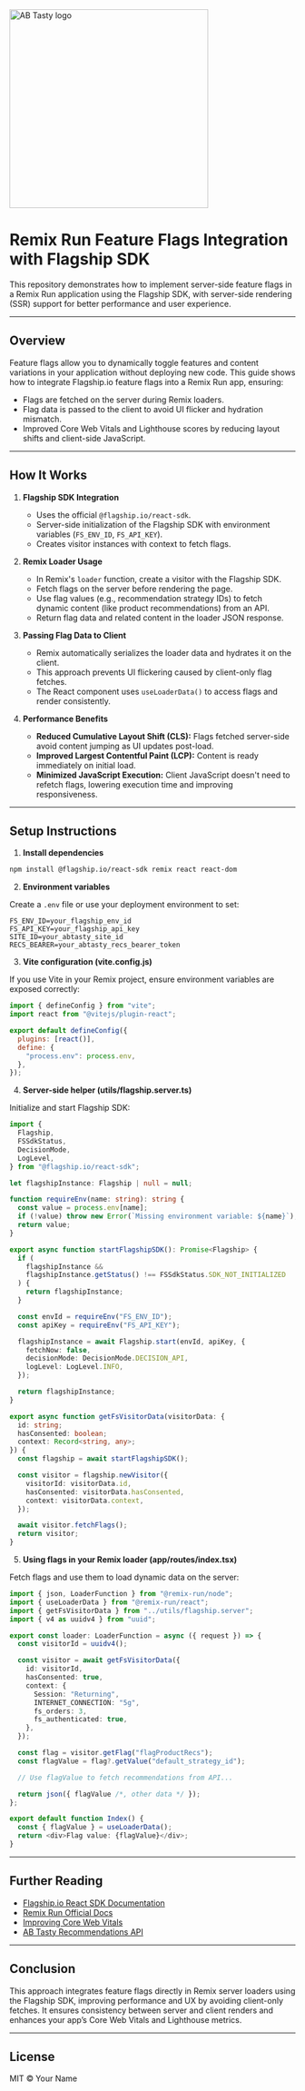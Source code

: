 <img src="https://content.partnerpage.io/eyJidWNrZXQiOiJwYXJ0bmVycGFnZS5wcm9kIiwia2V5IjoibWVkaWEvY29udGFjdF9pbWFnZXMvMDUwNGZlYTYtOWIxNy00N2IyLTg1YjUtNmY5YTZjZWU5OTJiLzI1NjhmYjk4LTQwM2ItNGI2OC05NmJiLTE5YTg1MzU3ZjRlMS5wbmciLCJlZGl0cyI6eyJ0b0Zvcm1hdCI6IndlYnAiLCJyZXNpemUiOnsid2lkdGgiOjEyMDAsImhlaWdodCI6NjI3LCJmaXQiOiJjb250YWluIiwiYmFja2dyb3VuZCI6eyJyIjoyNTUsImciOjI1NSwiYiI6MjU1LCJhbHBoYSI6MH19fX0=" alt="AB Tasty logo" width="350"/>

# Remix Run Feature Flags Integration with Flagship SDK

This repository demonstrates how to implement server-side feature flags in a Remix Run application using the Flagship SDK, with server-side rendering (SSR) support for better performance and user experience.

---

## Overview

Feature flags allow you to dynamically toggle features and content variations in your application without deploying new code. This guide shows how to integrate Flagship.io feature flags into a Remix Run app, ensuring:

- Flags are fetched on the server during Remix loaders.
- Flag data is passed to the client to avoid UI flicker and hydration mismatch.
- Improved Core Web Vitals and Lighthouse scores by reducing layout shifts and client-side JavaScript.

---

## How It Works

1. **Flagship SDK Integration**

   - Uses the official `@flagship.io/react-sdk`.
   - Server-side initialization of the Flagship SDK with environment variables (`FS_ENV_ID`, `FS_API_KEY`).
   - Creates visitor instances with context to fetch flags.

2. **Remix Loader Usage**

   - In Remix's `loader` function, create a visitor with the Flagship SDK.
   - Fetch flags on the server before rendering the page.
   - Use flag values (e.g., recommendation strategy IDs) to fetch dynamic content (like product recommendations) from an API.
   - Return flag data and related content in the loader JSON response.

3. **Passing Flag Data to Client**

   - Remix automatically serializes the loader data and hydrates it on the client.
   - This approach prevents UI flickering caused by client-only flag fetches.
   - The React component uses `useLoaderData()` to access flags and render consistently.

4. **Performance Benefits**

   - **Reduced Cumulative Layout Shift (CLS):** Flags fetched server-side avoid content jumping as UI updates post-load.
   - **Improved Largest Contentful Paint (LCP):** Content is ready immediately on initial load.
   - **Minimized JavaScript Execution:** Client JavaScript doesn't need to refetch flags, lowering execution time and improving responsiveness.

---

## Setup Instructions

1. **Install dependencies**

```bash
npm install @flagship.io/react-sdk remix react react-dom
```

2. **Environment variables**

Create a `.env` file or use your deployment environment to set:

```env
FS_ENV_ID=your_flagship_env_id
FS_API_KEY=your_flagship_api_key
SITE_ID=your_abtasty_site_id
RECS_BEARER=your_abtasty_recs_bearer_token
```

3. **Vite configuration (vite.config.js)**

If you use Vite in your Remix project, ensure environment variables are exposed correctly:

```js
import { defineConfig } from "vite";
import react from "@vitejs/plugin-react";

export default defineConfig({
  plugins: [react()],
  define: {
    "process.env": process.env,
  },
});
```

4. **Server-side helper (utils/flagship.server.ts)**

Initialize and start Flagship SDK:

```ts
import {
  Flagship,
  FSSdkStatus,
  DecisionMode,
  LogLevel,
} from "@flagship.io/react-sdk";

let flagshipInstance: Flagship | null = null;

function requireEnv(name: string): string {
  const value = process.env[name];
  if (!value) throw new Error(`Missing environment variable: ${name}`);
  return value;
}

export async function startFlagshipSDK(): Promise<Flagship> {
  if (
    flagshipInstance &&
    flagshipInstance.getStatus() !== FSSdkStatus.SDK_NOT_INITIALIZED
  ) {
    return flagshipInstance;
  }

  const envId = requireEnv("FS_ENV_ID");
  const apiKey = requireEnv("FS_API_KEY");

  flagshipInstance = await Flagship.start(envId, apiKey, {
    fetchNow: false,
    decisionMode: DecisionMode.DECISION_API,
    logLevel: LogLevel.INFO,
  });

  return flagshipInstance;
}

export async function getFsVisitorData(visitorData: {
  id: string;
  hasConsented: boolean;
  context: Record<string, any>;
}) {
  const flagship = await startFlagshipSDK();

  const visitor = flagship.newVisitor({
    visitorId: visitorData.id,
    hasConsented: visitorData.hasConsented,
    context: visitorData.context,
  });

  await visitor.fetchFlags();
  return visitor;
}
```

5. **Using flags in your Remix loader (app/routes/index.tsx)**

Fetch flags and use them to load dynamic data on the server:

```ts
import { json, LoaderFunction } from "@remix-run/node";
import { useLoaderData } from "@remix-run/react";
import { getFsVisitorData } from "../utils/flagship.server";
import { v4 as uuidv4 } from "uuid";

export const loader: LoaderFunction = async ({ request }) => {
  const visitorId = uuidv4();

  const visitor = await getFsVisitorData({
    id: visitorId,
    hasConsented: true,
    context: {
      Session: "Returning",
      INTERNET_CONNECTION: "5g",
      fs_orders: 3,
      fs_authenticated: true,
    },
  });

  const flag = visitor.getFlag("flagProductRecs");
  const flagValue = flag?.getValue("default_strategy_id");

  // Use flagValue to fetch recommendations from API...

  return json({ flagValue /*, other data */ });
};

export default function Index() {
  const { flagValue } = useLoaderData();
  return <div>Flag value: {flagValue}</div>;
}
```

---

## Further Reading

- [Flagship.io React SDK Documentation](https://flagship.io/docs/sdk/react)
- [Remix Run Official Docs](https://remix.run/docs/en/stable)
- [Improving Core Web Vitals](https://web.dev/vitals/)
- [AB Tasty Recommendations API](https://docs.abtasty.com/recommendations)

---

## Conclusion

This approach integrates feature flags directly in Remix server loaders using the Flagship SDK, improving performance and UX by avoiding client-only fetches. It ensures consistency between server and client renders and enhances your app’s Core Web Vitals and Lighthouse metrics.

---

## License

MIT © Your Name
